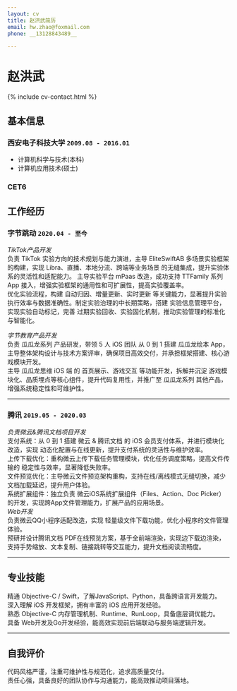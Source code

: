 ```yaml
---
layout: cv
title: 赵洪武简历
email: hw.zhao@foxmail.com
phone: __13128843489__

---
```

# 赵洪武

<!--
include contact information from the front matter
Supported arguments:
    - homepage: url, text
    - phone 13128843489
    - email hw.zhao@foxmail.com
-->
{% include cv-contact.html %}

## 基本信息

### __西安电子科技大学__ `2009.08 - 2016.01`
- 计算机科学与技术(本科)
- 计算机应用技术(硕士)

### __CET6__ 

## 工作经历

### __字节跳动__ `2020.04 - 至今`
_TikTok产品开发_<br>
负责 TikTok 实验方向的技术规划与能力演进，主导 EliteSwiftAB 多场景实验框架的构建，实现 Libra、直播、本地分流、跨端等业务场景 的无缝集成，提升实验体系的灵活性和适配能力。
主导实验平台 mPaas 改造，成功支持 TTFamily 系列 App 接入，增强实验框架的通用性和可扩展性，提高实验覆盖率。<br>
优化实验流程，构建 自动归因、增量更新、实时更新 等关键能力，显著提升实验执行效率与数据准确性。制定实验治理的中长期策略，搭建 实验信息管理平台，实现实验自动标记，完善 过期实验回收、实验固化机制，推动实验管理的标准化与智能化。<br>

_字节教育产品开发_<br>
负责 瓜瓜龙系列 产品研发，带领 5 人 iOS 团队 从 0 到 1 搭建 瓜瓜龙绘本 App，主导整体架构设计与技术方案评审，确保项目高效交付，并承担框架搭建、核心游戏模块开发。<br>
主导 瓜瓜龙思维 iOS 端 的 首页展示、游戏交互 等功能开发，拆解并沉淀 游戏模块化、品质埋点等核心组件，提升代码复用性，并推广至 瓜瓜龙系列 其他产品，增强系统稳定性和可维护性。<br>

------
### __腾讯__ `2019.05 - 2020.03`

_负责微云&腾讯文档项目开发_<br>
支付系统：从 0 到 1 搭建 微云 & 腾讯文档 的 iOS 会员支付体系，并进行模块化改造，实现 动态化配置与在线更新，提升支付系统的灵活性与维护效率。<br>
上传下载优化：重构微云上传下载任务管理模块，优化任务调度策略，提高文件传输的 稳定性与效率，显著降低失败率。<br>
文件预览优化：主导微云文件预览架构重构，支持在线/离线模式无缝切换，减少文档加载延迟，提升用户体验。<br>
系统扩展组件：独立负责 微云iOS系统扩展组件（Files、Action、Doc Picker）的开发，实现跨App文件管理能力，扩展产品的应用场景。<br>
_Web开发_<br>
负责微云QQ小程序适配改造，实现 轻量级文件下载功能，优化小程序的文件管理体验。<br>
预研并设计腾讯文档 PDF在线预览方案，基于全前端渲染，实现边下载边渲染，支持手势缩放、文本复制、链接跳转等交互能力，提升文档阅读流畅度。<br>

------

## 专业技能

精通 Objective-C / Swift，了解JavaScript、Python，具备跨语言开发能力。<br>
深入理解 iOS 开发框架，拥有丰富的 iOS 应用开发经验。<br>
熟悉 Objective-C 内存管理机制、Runtime、RunLoop，具备底层调优能力。<br>
具备 Web开发及Go开发经验，能高效实现前后端联动与服务端逻辑开发。<br>

------
## 自我评价
代码风格严谨，注重可维护性与规范化，追求高质量交付。<br>
责任心强，具备良好的团队协作与沟通能力，能高效推动项目落地。<br>

<!-- ### Footer

Last updated: May 2025 -->
